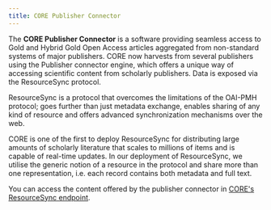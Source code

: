```yaml
---
title: CORE Publisher Connector
---
```


The **CORE Publisher Connector** is a software providing seamless access to
Gold and Hybrid Gold Open Access articles aggregated from non-standard systems
of major publishers. CORE now harvests from several publishers using the
Publisher connector engine, which offers a unique way of accessing scientific
content from scholarly publishers. Data is exposed via the ResourceSync
protocol.

ResourceSync is a protocol that overcomes the limitations of the OAI-PMH
protocol; goes further than just metadata exchange, enables sharing of any
kind of resource and offers advanced synchronization mechanisms over the web.

CORE is one of the first to deploy ResourceSync for distributing large amounts
of scholarly literature that scales to millions of items and is capable of
real-time updates. In our deployment of ResourceSync, we utilise the generic
notion of a resource in the protocol and share more than one representation,
i.e. each record contains both metadata and full text.

You can access the content offered by the publisher connector in [CORE's
ResourceSync endpoint](http://publisher-connector.core.ac.uk/resourcesync/).
